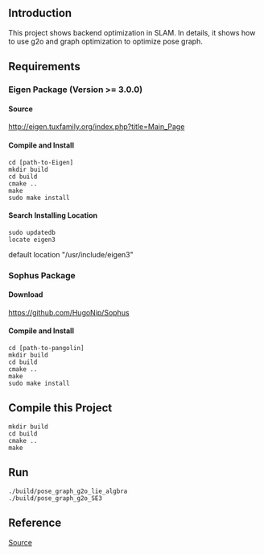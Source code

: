 ## Introduction
This project shows backend optimization in SLAM. In details, it shows how to use g2o and graph optimization to optimize pose graph.

## Requirements

### Eigen Package (Version >= 3.0.0)
#### Source
http://eigen.tuxfamily.org/index.php?title=Main_Page

#### Compile and Install
```
cd [path-to-Eigen]
mkdir build
cd build
cmake ..
make 
sudo make install 
```

#### Search Installing Location
```
sudo updatedb
locate eigen3
```

default location "/usr/include/eigen3"

### Sophus Package
#### Download
https://github.com/HugoNip/Sophus

#### Compile and Install
```
cd [path-to-pangolin]
mkdir build
cd build
cmake ..
make 
sudo make install 
```


## Compile this Project
```
mkdir build
cd build
cmake ..
make 
```

## Run
```
./build/pose_graph_g2o_lie_algbra
./build/pose_graph_g2o_SE3
```



## Reference
[Source](https://github.com/HugoNip/slambook2/tree/master/ch10)
